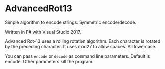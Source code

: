 # AdvancedRot13
Simple algorithm to encode strings. Symmetric encode/decode.

Written in F# with Visual Studio 2017.

Advanced Rot-13 uses a rolling rotation algorithm.
Each character is rotated by the preceding character.
It uses mod27 to allow spaces. All lowercase.

You can pass `encode` or `decode` as command line parameters.
Default is encode. Other parameters kill the program.
